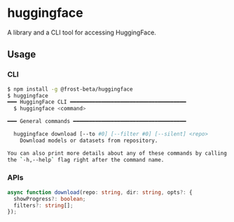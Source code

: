 # huggingface

A library and a CLI tool for accessing HuggingFace.

## Usage

### CLI

```bash
$ npm install -g @frost-beta/huggingface
$ huggingface
━━━ HuggingFace CLI ━━━━━━━━━━━━━━━━━━━━━━━━━━━━━━━━━━━━━
  $ huggingface <command>

━━━ General commands ━━━━━━━━━━━━━━━━━━━━━━━━━━━━━━━━━━━━

  huggingface download [--to #0] [--filter #0] [--silent] <repo>
    Download models or datasets from repository.

You can also print more details about any of these commands by calling them with 
the `-h,--help` flag right after the command name.
```

### APIs

```ts
async function download(repo: string, dir: string, opts?: {
  showProgress?: boolean;
  filters?: string[];
});
```
